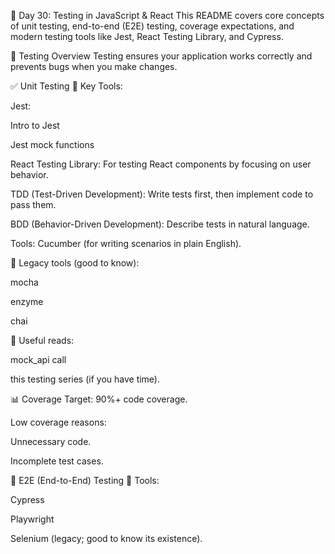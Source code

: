 🧪 Day 30: Testing in JavaScript & React
This README covers core concepts of unit testing, end-to-end (E2E) testing, coverage expectations, and modern testing tools like Jest, React Testing Library, and Cypress.

📖 Testing Overview
Testing ensures your application works correctly and prevents bugs when you make changes.

✅ Unit Testing
🔹 Key Tools:

Jest:

Intro to Jest

Jest mock functions

React Testing Library: For testing React components by focusing on user behavior.

TDD (Test-Driven Development): Write tests first, then implement code to pass them.

BDD (Behavior-Driven Development): Describe tests in natural language.

Tools: Cucumber (for writing scenarios in plain English).

🔹 Legacy tools (good to know):

mocha

enzyme

chai

🔹 Useful reads:

mock_api call

this testing series (if you have time).

📊 Coverage
Target: 90%+ code coverage.

Low coverage reasons:

Unnecessary code.

Incomplete test cases.

🚀 E2E (End-to-End) Testing
🔹 Tools:

Cypress

Playwright

Selenium (legacy; good to know its existence).
